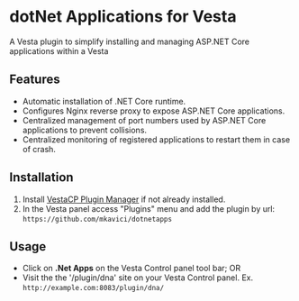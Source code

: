 # dotNet Applications for Vesta

A Vesta plugin to simplify installing and managing ASP.NET Core applications within a Vesta

## Features
- Automatic installation of .NET Core runtime.
- Configures Nginx reverse proxy to expose ASP.NET Core applications.
- Centralized management of port numbers used by ASP.NET Core applications to prevent collisions.
- Centralized monitoring of registered applications to restart them in case of crash.

## Installation
1. Install [VestaCP Plugin Manager](https://github.com/jhmaverick/vestacp-plugin-manager) if not already installed.
2. In the Vesta panel access "Plugins" menu and add the plugin by url: `https://github.com/mkavici/dotnetapps`

## Usage
- Click on **.Net Apps** on the Vesta Control panel tool bar; OR
- Visit the the '/plugin/dna' site on your Vesta Control panel. Ex. `http://example.com:8083/plugin/dna/`
